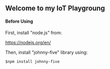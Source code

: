 ## Welcome to my IoT Playgroung

#### Before Using

First, install "node.js" from:

https://nodejs.org/en/

Then, install "johnny-five" library using:

```
$npm install johnny-five
```
